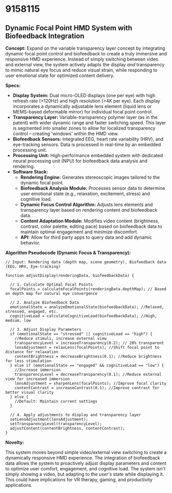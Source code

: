 # 9158115

## Dynamic Focal Point HMD System with Biofeedback Integration

**Concept:** Expand on the variable transparency layer concept by integrating dynamic focal point control and biofeedback to create a truly immersive and responsive HMD experience.  Instead of simply switching between video and external view, the system actively adapts the display *and* transparency to mimic natural eye focus and reduce visual strain, while responding to user emotional state for optimized content delivery.

**Specs:**

*   **Display System:** Dual micro-OLED displays (one per eye) with high refresh rate (>120Hz) and high resolution (>4K per eye).  Each display incorporates a dynamically adjustable lens element (liquid lens or MEMS-based deformable mirror) for individual focal point control.
*   **Transparency Layer:** Variable-transparency polymer layer (as in the patent) with wider dynamic range and faster switching speed. This layer is segmented into smaller zones to allow for localized transparency control – creating 'windows' within the HMD view.
*   **Biofeedback Sensors:** Integrated EEG, heart rate variability (HRV), and eye-tracking sensors.  Data is processed in real-time by an embedded processing unit.
*   **Processing Unit:** High-performance embedded system with dedicated neural processing unit (NPU) for biofeedback data analysis and rendering.
*   **Software Stack:**
    *   **Rendering Engine:** Generates stereoscopic images tailored to the dynamic focal point.
    *   **Biofeedback Analysis Module:** Processes sensor data to determine user emotional state (e.g., relaxation, excitement, stress) and cognitive load.
    *   **Dynamic Focus Control Algorithm:** Adjusts lens elements and transparency layer based on rendering content *and* biofeedback data.
    *   **Content Adaptation Module:** Modifies video content (brightness, contrast, color palette, editing pace) based on biofeedback data to maintain optimal engagement and minimize discomfort.
    *   **API:** Allow for third party apps to query data and add dynamic behavior.

**Algorithm Pseudocode (Dynamic Focus & Transparency):**

```
// Input: Rendering data (depth map, scene geometry), Biofeedback data (EEG, HRV, Eye-tracking)

function adjustDisplay(renderingData, biofeedbackData) {

  // 1. Calculate Optimal Focal Points
  focalPoints = calculateFocalPoints(renderingData.depthMap); // Based on depth map for natural eye convergence

  // 2. Analyze Biofeedback Data
  emotionalState = analyzeEmotionalState(biofeedbackData); //Relaxed, stressed, engaged, etc.
  cognitiveLoad = calculateCognitiveLoad(biofeedbackData); //High, medium, low

  // 3. Adjust Display Parameters
  if (emotionalState == "stressed" || cognitiveLoad == "high") {
    //Reduce stimuli, increase external view
    transparencyLevel = increaseTransparency(0.2); // 20% transparent
    lensAdjustment = relaxLens(focalPoints); //Shift focal point to distance for relaxation
    contentBrightness = decreaseBrightness(0.1); //Reduce brightness for less stimulation
  } else if (emotionalState == "engaged" && cognitiveLoad == "low") {
    //Increase immersion
    transparencyLevel = decreaseTransparency(0.1); //Reduce external view for increased immersion
    lensAdjustment = sharpenLens(focalPoints); //Improve focal clarity
    contentContrast = increaseContrast(0.1); //Improve contrast for better visual clarity
  } else {
    //Default: Maintain current settings
  }

  // 4. Apply adjustments to display and transparency layer
  setLensAdjustment(lensAdjustment);
  setTransparencyLevel(transparencyLevel);
  adjustContent(contentBrightness, contentContrast);
}
```

**Novelty:**

This system moves beyond simple video/external view switching to create a dynamically responsive HMD experience.  The integration of biofeedback data allows the system to proactively adjust display parameters and content to optimize user comfort, engagement, and cognitive load. The system isn't simply showing a video, but adapting to the *user's* state while displaying it. This could have implications for VR therapy, gaming, and productivity applications.